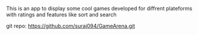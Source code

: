 This is an app to display some cool games developed for diffrent plateforms
with ratings and features like sort and search

git repo: https://github.com/suraj094/GameArena.git